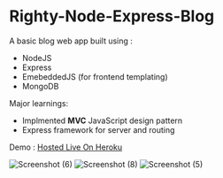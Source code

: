 # Righty-Node-Express-Blog

A basic blog web app built using :

 - NodeJS
 - Express
 - EmebeddedJS (for frontend templating)
 - MongoDB
 
Major learnings:
 
 - Implmented **MVC** JavaScript design pattern
 - Express framework for server and routing

Demo : [Hosted Live On Heroku](https://righty-blog.herokuapp.com/home)

![Screenshot (6)](https://user-images.githubusercontent.com/51695282/127466562-babe86aa-409c-4948-832f-52f2c2d4fe8e.png)
![Screenshot (8)](https://user-images.githubusercontent.com/51695282/127466625-ae56a7d2-f918-4f01-ad40-18aa1cf65cbf.png)
![Screenshot (5)](https://user-images.githubusercontent.com/51695282/127466643-967d7160-3236-471d-bded-bac0ae5c7bb6.png)
